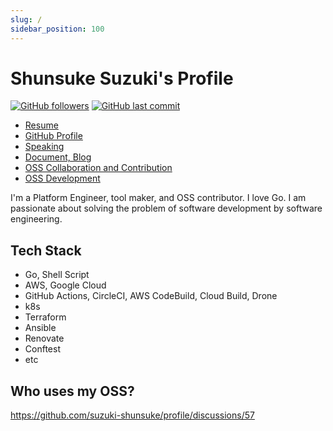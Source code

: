 ```yaml
---
slug: /
sidebar_position: 100
---
```


# Shunsuke Suzuki's Profile

[![GitHub followers](https://img.shields.io/github/followers/suzuki-shunsuke.svg?style=social&label=Follow&maxAge=2592000)](https://github.com/suzuki-shunsuke?tab=followers) [![GitHub last commit](https://img.shields.io/github/last-commit/suzuki-shunsuke/profile.svg)](https://github.com/suzuki-shunsuke/profile)

- [Resume](https://github.com/suzuki-shunsuke/resume)
- [GitHub Profile](https://github.com/suzuki-shunsuke)
- [Speaking](speaking.md)
- [Document, Blog](blog.md)
- [OSS Collaboration and Contribution](oss-contribution.md)
- [OSS Development](oss-development.md)

I'm a Platform Engineer, tool maker, and OSS contributor. I love Go.
I am passionate about solving the problem of software development by software engineering.

## Tech Stack

- Go, Shell Script
- AWS, Google Cloud
- GitHub Actions, CircleCI, AWS CodeBuild, Cloud Build, Drone
- k8s
- Terraform
- Ansible
- Renovate
- Conftest
- etc

## Who uses my OSS?

https://github.com/suzuki-shunsuke/profile/discussions/57
